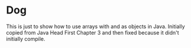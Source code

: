 # Dog 

This is just to show how to use arrays with and as objects in Java. Initially copied from Java Head First Chapter 3 and then fixed because it didn't initially compile.